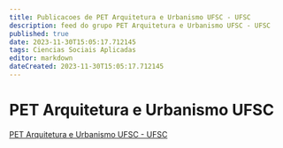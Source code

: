```yaml
---
title: Publicacoes de PET Arquitetura e Urbanismo UFSC - UFSC 
description: feed do grupo PET Arquitetura e Urbanismo UFSC - UFSC
published: true
date: 2023-11-30T15:05:17.712145
tags: Ciencias Sociais Aplicadas
editor: markdown
dateCreated: 2023-11-30T15:05:17.712145
---
```


# PET Arquitetura e Urbanismo UFSC
[PET Arquitetura e Urbanismo UFSC - UFSC](/grupo/82PETArquiteturaeUrbanismoUFSCUFSC)